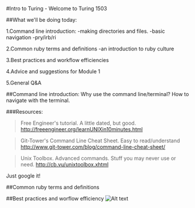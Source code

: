 #Intro to Turing - Welcome to Turing 1503

##What we'll be doing today:

1.Command line introduction:
        -making directories and files.
        -basic navigation
        -pry/irb/ri

2.Common ruby terms and definitions
        -an introduction to ruby culture

3.Best practices and workflow efficiencies

4.Advice and suggestions for Module 1

5.General Q&A

##Command line introduction:
Why use the command line/terminal?
How to navigate with the terminal.


###Resources:
>Free Engineer's tutorial. A little dated, but good.
http://freeengineer.org/learnUNIXin10minutes.html

>Git-Tower's Command Line Cheat Sheet. Easy to read/understand
http://www.git-tower.com/blog/command-line-cheat-sheet/

>Unix Toolbox. Advanced commands. Stuff you may never use or need.
http://cb.vu/unixtoolbox.xhtml

Just google it!


##Common ruby terms and definitions

##Best practices and worflow efficiency
![Alt text](http://www.photokaboom.com/images/tips/how_to_use_a_Mac/224px-Mac_keyboard_symbols.jpg)
